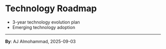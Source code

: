 # Technology Roadmap
- 3-year technology evolution plan
- Emerging technology adoption
---
**By**: AJ Almohammad, 2025-09-03

